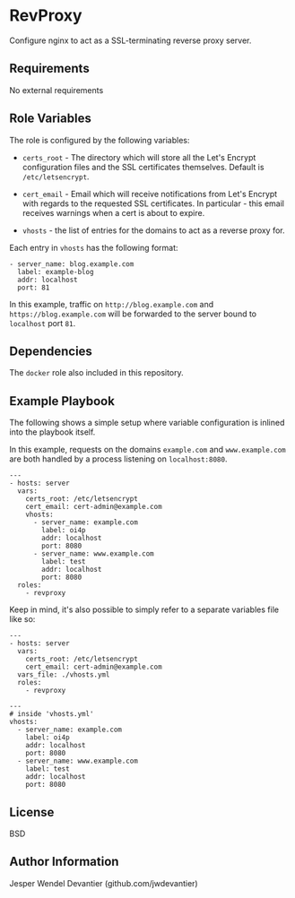 RevProxy
=========

Configure nginx to act as a SSL-terminating reverse proxy server.

Requirements
------------

No external requirements

Role Variables
--------------

The role is configured by the following variables:

* `certs_root` - The directory which will store all the Let's Encrypt configuration files and the SSL certificates themselves. Default is `/etc/letsencrypt`.

* `cert_email` - Email which will receive notifications from Let's Encrypt with regards to the requested SSL certificates. In particular - this email receives warnings when a cert is about to expire.

* `vhosts` - the list of entries for the domains to act as a reverse proxy for.

Each entry in `vhosts` has the following format:

```
- server_name: blog.example.com
  label: example-blog
  addr: localhost
  port: 81
```

In this example, traffic on `http://blog.example.com` and `https://blog.example.com` will be forwarded to the server bound to `localhost` port `81`.

Dependencies
------------

The `docker` role also included in this repository.

Example Playbook
----------------

The following shows a simple setup where variable configuration is inlined into the playbook itself.

In this example, requests on the domains `example.com` and `www.example.com` are both handled by a process listening on `localhost:8080`.

```
---
- hosts: server
  vars:
    certs_root: /etc/letsencrypt
    cert_email: cert-admin@example.com
    vhosts:
      - server_name: example.com
        label: oi4p
        addr: localhost
        port: 8080
      - server_name: www.example.com
        label: test
        addr: localhost
        port: 8080
  roles:
    - revproxy
```

Keep in mind, it's also possible to simply refer to a separate variables file like so:

```
---
- hosts: server
  vars:
    certs_root: /etc/letsencrypt
    cert_email: cert-admin@example.com
  vars_file: ./vhosts.yml
  roles:
    - revproxy
```

```
---
# inside 'vhosts.yml'
vhosts:
  - server_name: example.com
    label: oi4p
    addr: localhost
    port: 8080
  - server_name: www.example.com
    label: test
    addr: localhost
    port: 8080
```

License
-------

BSD

Author Information
------------------

Jesper Wendel Devantier (github.com/jwdevantier)
